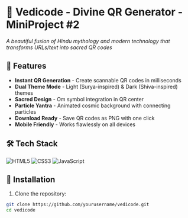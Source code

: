 # 🔮 Vedicode - Divine QR Generator - MiniProject #2

*A beautiful fusion of Hindu mythology and modern technology that transforms URLs/text into sacred QR codes*

## 🌟 Features

- **Instant QR Generation** - Create scannable QR codes in milliseconds
- **Dual Theme Mode** - Light (Surya-inspired) & Dark (Shiva-inspired) themes
- **Sacred Design** - Om symbol integration in QR center
- **Particle Yantra** - Animated cosmic background with connecting particles
- **Download Ready** - Save QR codes as PNG with one click
- **Mobile Friendly** - Works flawlessly on all devices

## 🛠️ Tech Stack

![HTML5](https://img.shields.io/badge/HTML5-E34F26?logo=html5&logoColor=white)
![CSS3](https://img.shields.io/badge/CSS3-1572B6?logo=css3&logoColor=white)
![JavaScript](https://img.shields.io/badge/JavaScript-ES6+-yellow?logo=javascript)

## 🚀 Installation

1. Clone the repository:
```bash
git clone https://github.com/yourusername/vedicode.git
cd vedicode
